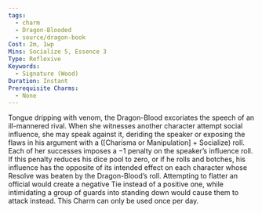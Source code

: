```yaml
---
tags:
  - charm
  - Dragon-Blooded
  - source/dragon-book
Cost: 2m, 1wp
Mins: Socialize 5, Essence 3
Type: Reflexive
Keywords:
  - Signature (Wood)
Duration: Instant
Prerequisite Charms:
  - None
---
```

Tongue dripping with venom, the Dragon-Blood excoriates the speech of an ill-mannered rival. When she witnesses another character attempt social influence, she may speak against it, deriding the speaker or exposing the flaws in his argument with a ([Charisma or Manipulation] + Socialize) roll. Each of her successes imposes a −1 penalty on the speaker’s influence roll. If this penalty reduces his dice pool to zero, or if he rolls and botches, his influence has the opposite of its intended effect on each character whose Resolve was beaten by the Dragon-Blood’s roll. Attempting to flatter an official would create a negative Tie instead of a positive one, while intimidating a group of guards into standing down would cause them to attack instead. This Charm can only be used once per day.